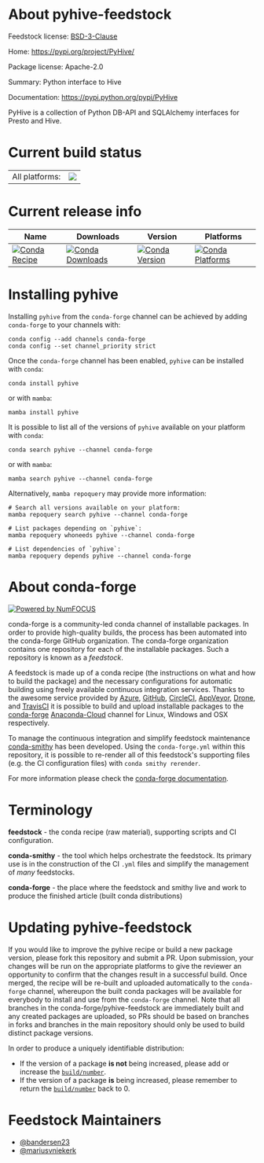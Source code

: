 About pyhive-feedstock
======================

Feedstock license: [BSD-3-Clause](https://github.com/conda-forge/pyhive-feedstock/blob/main/LICENSE.txt)

Home: https://pypi.org/project/PyHive/

Package license: Apache-2.0

Summary: Python interface to Hive

Documentation: https://pypi.python.org/pypi/PyHive

PyHive is a collection of Python DB-API and SQLAlchemy interfaces for Presto and Hive.


Current build status
====================


<table><tr><td>All platforms:</td>
    <td>
      <a href="https://dev.azure.com/conda-forge/feedstock-builds/_build/latest?definitionId=9645&branchName=main">
        <img src="https://dev.azure.com/conda-forge/feedstock-builds/_apis/build/status/pyhive-feedstock?branchName=main">
      </a>
    </td>
  </tr>
</table>

Current release info
====================

| Name | Downloads | Version | Platforms |
| --- | --- | --- | --- |
| [![Conda Recipe](https://img.shields.io/badge/recipe-pyhive-green.svg)](https://anaconda.org/conda-forge/pyhive) | [![Conda Downloads](https://img.shields.io/conda/dn/conda-forge/pyhive.svg)](https://anaconda.org/conda-forge/pyhive) | [![Conda Version](https://img.shields.io/conda/vn/conda-forge/pyhive.svg)](https://anaconda.org/conda-forge/pyhive) | [![Conda Platforms](https://img.shields.io/conda/pn/conda-forge/pyhive.svg)](https://anaconda.org/conda-forge/pyhive) |

Installing pyhive
=================

Installing `pyhive` from the `conda-forge` channel can be achieved by adding `conda-forge` to your channels with:

```
conda config --add channels conda-forge
conda config --set channel_priority strict
```

Once the `conda-forge` channel has been enabled, `pyhive` can be installed with `conda`:

```
conda install pyhive
```

or with `mamba`:

```
mamba install pyhive
```

It is possible to list all of the versions of `pyhive` available on your platform with `conda`:

```
conda search pyhive --channel conda-forge
```

or with `mamba`:

```
mamba search pyhive --channel conda-forge
```

Alternatively, `mamba repoquery` may provide more information:

```
# Search all versions available on your platform:
mamba repoquery search pyhive --channel conda-forge

# List packages depending on `pyhive`:
mamba repoquery whoneeds pyhive --channel conda-forge

# List dependencies of `pyhive`:
mamba repoquery depends pyhive --channel conda-forge
```


About conda-forge
=================

[![Powered by
NumFOCUS](https://img.shields.io/badge/powered%20by-NumFOCUS-orange.svg?style=flat&colorA=E1523D&colorB=007D8A)](https://numfocus.org)

conda-forge is a community-led conda channel of installable packages.
In order to provide high-quality builds, the process has been automated into the
conda-forge GitHub organization. The conda-forge organization contains one repository
for each of the installable packages. Such a repository is known as a *feedstock*.

A feedstock is made up of a conda recipe (the instructions on what and how to build
the package) and the necessary configurations for automatic building using freely
available continuous integration services. Thanks to the awesome service provided by
[Azure](https://azure.microsoft.com/en-us/services/devops/), [GitHub](https://github.com/),
[CircleCI](https://circleci.com/), [AppVeyor](https://www.appveyor.com/),
[Drone](https://cloud.drone.io/welcome), and [TravisCI](https://travis-ci.com/)
it is possible to build and upload installable packages to the
[conda-forge](https://anaconda.org/conda-forge) [Anaconda-Cloud](https://anaconda.org/)
channel for Linux, Windows and OSX respectively.

To manage the continuous integration and simplify feedstock maintenance
[conda-smithy](https://github.com/conda-forge/conda-smithy) has been developed.
Using the ``conda-forge.yml`` within this repository, it is possible to re-render all of
this feedstock's supporting files (e.g. the CI configuration files) with ``conda smithy rerender``.

For more information please check the [conda-forge documentation](https://conda-forge.org/docs/).

Terminology
===========

**feedstock** - the conda recipe (raw material), supporting scripts and CI configuration.

**conda-smithy** - the tool which helps orchestrate the feedstock.
                   Its primary use is in the construction of the CI ``.yml`` files
                   and simplify the management of *many* feedstocks.

**conda-forge** - the place where the feedstock and smithy live and work to
                  produce the finished article (built conda distributions)


Updating pyhive-feedstock
=========================

If you would like to improve the pyhive recipe or build a new
package version, please fork this repository and submit a PR. Upon submission,
your changes will be run on the appropriate platforms to give the reviewer an
opportunity to confirm that the changes result in a successful build. Once
merged, the recipe will be re-built and uploaded automatically to the
`conda-forge` channel, whereupon the built conda packages will be available for
everybody to install and use from the `conda-forge` channel.
Note that all branches in the conda-forge/pyhive-feedstock are
immediately built and any created packages are uploaded, so PRs should be based
on branches in forks and branches in the main repository should only be used to
build distinct package versions.

In order to produce a uniquely identifiable distribution:
 * If the version of a package **is not** being increased, please add or increase
   the [``build/number``](https://docs.conda.io/projects/conda-build/en/latest/resources/define-metadata.html#build-number-and-string).
 * If the version of a package **is** being increased, please remember to return
   the [``build/number``](https://docs.conda.io/projects/conda-build/en/latest/resources/define-metadata.html#build-number-and-string)
   back to 0.

Feedstock Maintainers
=====================

* [@bandersen23](https://github.com/bandersen23/)
* [@mariusvniekerk](https://github.com/mariusvniekerk/)

